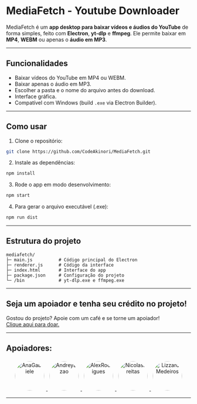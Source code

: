 # MediaFetch - Youtube Downloader

MediaFetch é um **app desktop para baixar vídeos e áudios do YouTube** de forma simples, feito com **Electron**, **yt-dlp** e **ffmpeg**.
Ele permite baixar em **MP4**, **WEBM** ou apenas o **áudio em MP3**.

---

## Funcionalidades

* Baixar vídeos do YouTube em MP4 ou WEBM.
* Baixar apenas o áudio em MP3.
* Escolher a pasta e o nome do arquivo antes do download.
* Interface gráfica.
* Compatível com Windows (build `.exe` via Electron Builder).

---

## Como usar

1. Clone o repositório:

```bash
git clone https://github.com/CodeAkinori/MediaFetch.git
```

2. Instale as dependências:

```bash
npm install
```

3. Rode o app em modo desenvolvimento:

```bash
npm start
```

4. Para gerar o arquivo executável (.exe):

```bash
npm run dist
```

---

## Estrutura do projeto

```
mediafetch/
├─ main.js          # Código principal do Electron
├─ renderer.js      # Código da interface
├─ index.html       # Interface do app
├─ package.json     # Configuração do projeto
└─ /bin             # yt-dlp.exe e ffmpeg.exe
```

---

## Seja um apoiador e tenha seu crédito no projeto! 

<footer>
  <div>Gostou do projeto? Apoie com um café e se torne um apoiador!</div>
  <a href="https://nubank.com.br/cobrar/8xojet/68aba781-6241-41a4-ab54-ff7d9a3f98f0" target="_blank">Clique aqui para doar.</a>
</footer>

---

## Apoiadores:

<div align="center">
  <a href="https://github.com/AnaGabrieleVerde" target="_blank">
    <img src="https://github.com/AnaGabrieleVerde.png" width="80" height="80" alt="AnaGabriele" style="border-radius:50%; margin:5px;" />
  </a>
  <a href="https://github.com/CodeBizao" target="_blank">
    <img src="https://github.com/CodeBizao.png" width="80" height="80" alt="AndreyBizao" style="border-radius:50%; margin:5px;" />
  </a>
  <a href="https://github.com/AlexRodrigues2004" target="_blank">
    <img src="https://github.com/AlexRodrigues2004.png" width="80" height="80" alt="AlexRodrigues" style="border-radius:50%; margin:5px;" />
  </a>
  <a href="https://github.com/Nicolas3077" target="_blank">
    <img src="https://github.com/Nicolas3077.png" width="80" height="80" alt="NicolasFreitas" style="border-radius:50%; margin:5px;" />
  </a>
  <a href="https://github.com/LizzardMedeiros" target="_blank">
    <img src="https://github.com/LizzardMedeiros.png" width="80" height="80" alt="LizzardMedeiros" style="border-radius:50%; margin:5px;" />
  </a>
</div>



---
